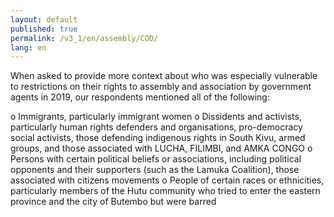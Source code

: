 ```yaml
---
layout: default
published: true
permalink: /v3_1/en/assembly/COD/
lang: en
---
```


When asked to provide more context about who was especially vulnerable to restrictions on their rights to assembly and association by government agents in 2019, our respondents mentioned all of the following: 

o	Immigrants, particularly immigrant women
o	Dissidents and activists, particularly human rights defenders and organisations, pro-democracy social activists, those defending indigenous rights in South Kivu, armed groups, and those associated with LUCHA, FILIMBI, and AMKA CONGO
o	Persons with certain political beliefs or associations, including political opponents and their supporters (such as the Lamuka Coalition), those associated with citizens movements
o	People of certain races or ethnicities, particularly members of the Hutu community who tried to enter the eastern province and the city of Butembo but were barred

